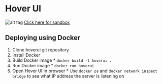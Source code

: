 # Hover UI
![alt tag](https://cloud.githubusercontent.com/assets/1617259/14193702/ecfeb024-f75b-11e5-9064-08c1fb8b4190.gif)
[Click here for sandbox](https://boiling-torch-3324.firebaseapp.com)
## Deploying using Docker
  1. Clone hoverui git repository
  2. Install Docker
  3. Build Docker image
    * `docker build -t hoverui .`
  4. Run Docker image
    * `docker run hoverui`
  5. Open Hover UI in browser
    * Use `docker ps` and `docker network inspect bridge` to see what IP address the server is listening on
  
